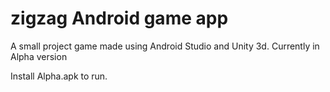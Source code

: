 # zigzag Android game app
A small project game made using Android Studio and Unity 3d. Currently in Alpha version

Install Alpha.apk to run.

